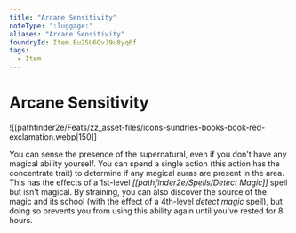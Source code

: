 ```yaml
---
title: "Arcane Sensitivity"
noteType: ":luggage:"
aliases: "Arcane Sensitivity"
foundryId: Item.Eu2SU6QvJ9u8yq6f
tags:
  - Item
---
```


# Arcane Sensitivity
![[pathfinder2e/Feats/zz_asset-files/icons-sundries-books-book-red-exclamation.webp|150]]

You can sense the presence of the supernatural, even if you don't have any magical ability yourself. You can spend a single action (this action has the concentrate trait) to determine if any magical auras are present in the area. This has the effects of a 1st-level _[[pathfinder2e/Spells/Detect Magic]]_ spell but isn't magical. By straining, you can also discover the source of the magic and its school (with the effect of a 4th-level _detect magic_ spell), but doing so prevents you from using this ability again until you've rested for 8 hours.
